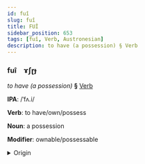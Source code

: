 ```yaml
---
id: fuî
slug: fuî
title: FUÎ
sidebar_position: 653
tags: [fuî, Verb, Austronesian]
description: to have (a possession) § Verb
---
```


### fuî&emsp;<span kind="abugida">ɤʃɽɟ</span>

*to have (a possession)* **§** [Verb](../../tags/Verb)

**IPA**: /ˈfʌ.i/

**Verb**: to have/own/possess

**Noun**: a possession

**Modifier**: ownable/possessable

<details>
    <summary>Origin</summary>
    Māori whai [fɐ.i]<br/>
    <em>Austronesian Language Family</em>
</details>